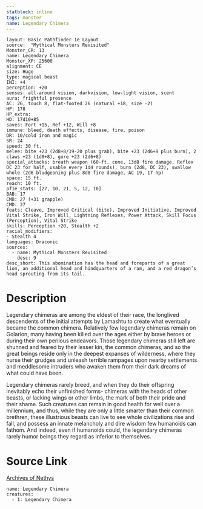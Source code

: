 ```yaml
---
statblock: inline
tags: monster
name: Legendary Chimera
---
```

```statblock
layout: Basic Pathfinder 1e Layout
source:  "Mythical Monsters Revisited"
Monster_CR: 13
name: Legendary Chimera
Monster_XP: 25600
alignment: CE
size: Huge
type: magical beast
INI: +4
perception: +20
senses: all-around vision, darkvision, low-light vision, scent
aura: frightful presence
AC: 26, touch 8, flat-footed 26 (natural +18, size -2)
HP: 178
HP_extra: 
HD: 17d10+85
saves: Fort +15, Ref +12, Will +8
immune: bleed, death effects, disease, fire, poison
DR: 10/cold iron and magic
SR: 24
speed: 30 ft.
melee: bite +23 (2d8+8/19-20 plus grab), bite +23 (2d6+8 plus burn), 2 claws +23 (1d8+8), gore +23 (2d6+8)
special_attacks: breath weapon (60-ft. cone, 13d8 fire damage, Reflex DC 23 for half, usable every 1d4 rounds), burn (2d8, DC 23), swallow whole (2d6 bludgeoning plus 8d8 fire damage, AC 19, 17 hp)
space: 15 ft.
reach: 10 ft.
pf1e_stats: [27, 10, 21, 5, 12, 10]
BAB: 17
CMB: 27 (+31 grapple)
CMD: 37
feats: Cleave, Improved Critical (bite), Improved Initiative, Improved Vital Strike, Iron Will, Lightning Reflexes, Power Attack, Skill Focus (Perception), Vital Strike
skills: Perception +20, Stealth +2
racial_modifiers:
- Stealth 4
languages: Draconic
sources:
  - name: Mythical Monsters Revisited
    desc: 9
desc_short: This abomination has the head and foreparts of a great lion, an additional head and hindquarters of a ram, and a red dragon’s head sprouting from its tail.
```
# Description
Legendary chimeras are among the eldest of their race, the longlived descendents of the initial attempts by Lamashtu to create what eventually became the common chimera. Relatively few legendary chimeras remain on Golarion, many having been killed over the ages either by brave heroes or during their own perilous endeavors. Those legendary chimeras still left are shunned and feared by their lesser kin, the common chimeras, and so the great beings reside only in the deepest expanses of wilderness, where they nurse their grudges and unleash terrible rampages upon nearby settlements and meddlesome intruders who awaken them from their dark dreams of what could have been.

Legendary chimeras rarely breed, and when they do their offspring inevitably echo their unfinished forms- chimeras with the heads of other beasts, or lacking wings or other limbs, the mark of both their pride and their shame. Such creatures can remain in good health for well over a millennium, and thus, while they are only a little smarter than their common brethren, these illustrious beasts can live to see whole civilizations rise and fall, and possess an innate melancholy and dire wisdom few humanoids can fathom. And indeed, even if humanoids could, the legendary chimeras rarely humor beings they regard as inferior to themselves.
# Source Link
[Archives of Nethys](https://aonprd.com/MonsterDisplay.aspx?ItemName=Legendary%20Chimera)
```encounter-table
name: Legendary Chimera
creatures:
  - 1: Legendary Chimera
```
